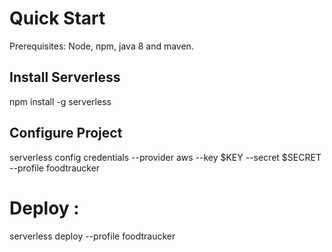 # Quick Start
Prerequisites: Node, npm, java 8 and maven.

## Install Serverless
npm install -g serverless

## Configure Project
 serverless config credentials --provider aws --key $KEY --secret $SECRET --profile foodtraucker

# Deploy : 
serverless deploy --profile foodtraucker